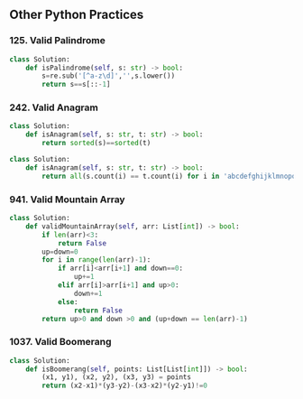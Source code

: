 ## **Other Python Practices**  

### 125. Valid Palindrome
```python
class Solution:
    def isPalindrome(self, s: str) -> bool:
        s=re.sub('[^a-z\d]','',s.lower())
        return s==s[::-1]
```

### 242. Valid Anagram
```python
class Solution:
    def isAnagram(self, s: str, t: str) -> bool:
        return sorted(s)==sorted(t)
```

```python
class Solution:
    def isAnagram(self, s: str, t: str) -> bool:
        return all(s.count(i) == t.count(i) for i in 'abcdefghijklmnopqrstuvwxyz')
```

### 941. Valid Mountain Array
```python
class Solution:
    def validMountainArray(self, arr: List[int]) -> bool:
        if len(arr)<3:
            return False
        up=down=0
        for i in range(len(arr)-1):
            if arr[i]<arr[i+1] and down==0:
                up+=1
            elif arr[i]>arr[i+1] and up>0:
                down+=1
            else:
                return False
        return up>0 and down >0 and (up+down == len(arr)-1)
```

### 1037. Valid Boomerang
```python
class Solution:
    def isBoomerang(self, points: List[List[int]]) -> bool:
        (x1, y1), (x2, y2), (x3, y3) = points
        return (x2-x1)*(y3-y2)-(x3-x2)*(y2-y1)!=0
```
